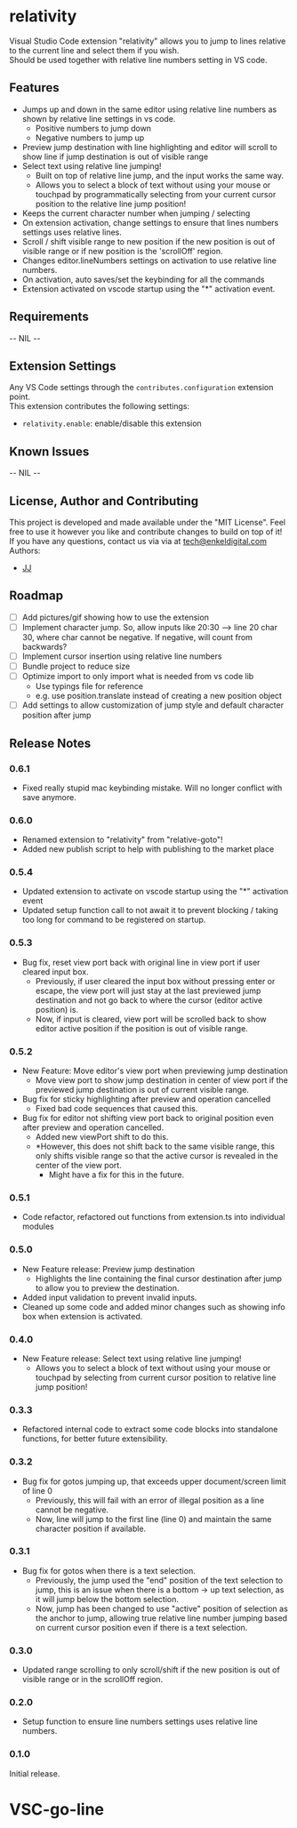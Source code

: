 # relativity
Visual Studio Code extension "relativity" allows you to jump to lines relative to the current line and select them if you wish.  
Should be used together with relative line numbers setting in VS code.

## Features
- Jumps up and down in the same editor using relative line numbers as shown by relative line settings in vs code.
    - Positive numbers to jump down
    - Negative numbers to jump up
- Preview jump destination with line highlighting and editor will scroll to show line if jump destination is out of visible range
- Select text using relative line jumping!
    - Built on top of relative line jump, and the input works the same way.
    - Allows you to select a block of text without using your mouse or touchpad by programmatically selecting from your current cursor position to the relative line jump position!
- Keeps the current character number when jumping / selecting
- On extension activation, change settings to ensure that lines numbers settings uses relative lines.
- Scroll / shift visible range to new position if the new position is out of visible range or if new position is the 'scrollOff' region.
- Changes editor.lineNumbers settings on activation to use relative line numbers.
- On activation, auto saves/set the keybinding for all the commands
- Extension activated on vscode startup using the "*" activation event.

## Requirements
<!-- If you have any requirements or dependencies, add a section describing those and how to install and configure them. -->
-- NIL --

## Extension Settings
Any VS Code settings through the `contributes.configuration` extension point.  
This extension contributes the following settings:
* `relativity.enable`: enable/disable this extension

## Known Issues
<!-- Calling out known issues can help limit users opening duplicate issues against your extension. -->
-- NIL --

## License, Author and Contributing
This project is developed and made available under the "MIT License". Feel free to use it however you like and contribute changes to build on top of it!  
If you have any questions, contact us via via at tech@enkeldigital.com  
Authors:
- [JJ](https://github.com/Jaimeloeuf)

## Roadmap
- [ ] Add pictures/gif showing how to use the extension
- [ ] Implement character jump. So, allow inputs like  20:30 --> line 20 char 30, where char cannot be negative. If negative, will count from backwards?
- [ ] Implement cursor insertion using relative line numbers
- [ ] Bundle project to reduce size
- [ ] Optimize import to only import what is needed from vs code lib
    - Use typings file for reference
    - e.g. use position.translate instead of creating a new position object
- [ ] Add settings to allow customization of jump style and default character position after jump

## Release Notes
### 0.6.1
- Fixed really stupid mac keybinding mistake. Will no longer conflict with save anymore.

### 0.6.0
- Renamed extension to "relativity" from "relative-goto"!
- Added new publish script to help with publishing to the market place

### 0.5.4
- Updated extension to activate on vscode startup using the "*" activation event
- Updated setup function call to not await it to prevent blocking / taking too long for command to be registered on startup.

### 0.5.3
- Bug fix, reset view port back with original line in view port if user cleared input box.
    - Previously, if user cleared the input box without pressing enter or escape, the view port will just stay at the last previewed jump destination and not go back to where the cursor (editor active position) is.
    - Now, if input is cleared, view port will be scrolled back to show editor active position if the position is out of visible range.

### 0.5.2
- New Feature: Move editor's view port when previewing jump destination
    - Move view port to show jump destination in center of view port if the previewed jump destination is out of current visible range.
- Bug fix for sticky highlighting after preview and operation cancelled
    - Fixed bad code sequences that caused this.
- Bug fix for editor not shifting view port back to original position even after preview and operation cancelled.
    - Added new viewPort shift to do this.
    - *However, this does not shift back to the same visible range, this only shifts visible range so that the active cursor is revealed in the center of the view port.
        - Might have a fix for this in the future.

### 0.5.1
- Code refactor, refactored out functions from extension.ts into individual modules

### 0.5.0
- New Feature release: Preview jump destination
    - Highlights the line containing the final cursor destination after jump to allow you to preview the destination.
- Added input validation to prevent invalid inputs.
- Cleaned up some code and added minor changes such as showing info box when extension is activated.

### 0.4.0
- New Feature release: Select text using relative line jumping!
    - Allows you to select a block of text without using your mouse or touchpad by selecting from current cursor position to relative line jump position!

### 0.3.3
- Refactored internal code to extract some code blocks into standalone functions, for better future extensibility.

### 0.3.2
- Bug fix for gotos jumping up, that exceeds upper document/screen limit of line 0
    - Previously, this will fail with an error of illegal position as a line cannot be negative.
    - Now, line will jump to the first line (line 0) and maintain the same character position if available.

### 0.3.1
- Bug fix for gotos when there is a text selection.
    - Previously, the jump used the "end" position of the text selection to jump, this is an issue when there is a bottom -> up text selection, as it will jump below the bottom selection.
    - Now, jump has been changed to use "active" position of selection as the anchor to jump, allowing true relative line number jumping based on current cursor position even if there is a text selection.

### 0.3.0
- Updated range scrolling to only scroll/shift if the new position is out of visible range or in the scrollOff region.

### 0.2.0
- Setup function to ensure line numbers settings uses relative line numbers.

### 0.1.0
Initial release.
# VSC-go-line
